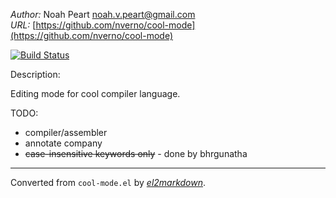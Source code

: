 *Author:* Noah Peart <noah.v.peart@gmail.com><br>
*URL:* [https://github.com/nverno/cool-mode](https://github.com/nverno/cool-mode)<br>

[![Build Status](https://travis-ci.org/nverno/cool-mode.svg?branch=master)](https://travis-ci.org/nverno/cool-mode)

Description:

 Editing mode for cool compiler language.

TODO:
- compiler/assembler
- annotate company
- ~~case-insensitive keywords only~~ - done by bhrgunatha


---
Converted from `cool-mode.el` by [*el2markdown*](https://github.com/Lindydancer/el2markdown).
